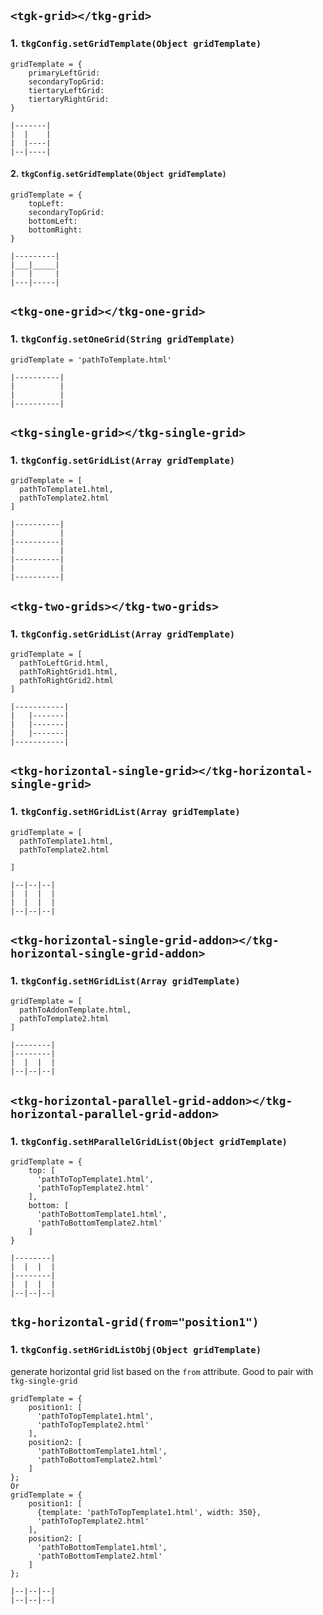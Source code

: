 ## `<tgk-grid></tkg-grid>`

### 1. `tkgConfig.setGridTemplate(Object gridTemplate)`

```
gridTemplate = {
	primaryLeftGrid:
	secondaryTopGrid:
	tiertaryLeftGrid:
	tiertaryRightGrid:
}

|-------|
|  |    |
|  |----|
|--|----|
```

#### 2. `tkgConfig.setGridTemplate(Object gridTemplate)`
```
gridTemplate = {
	topLeft:
	secondaryTopGrid:
	bottomLeft:
	bottomRight:
}

|---------|
|___|_____|
|   |     |
|---|-----|

```

## `<tkg-one-grid></tkg-one-grid>`
### 1. `tkgConfig.setOneGrid(String gridTemplate)`
```
gridTemplate = 'pathToTemplate.html'

|----------|
|          |
|          |
|----------|
```

## `<tkg-single-grid></tkg-single-grid>`
### 1. `tkgConfig.setGridList(Array gridTemplate)`
```
gridTemplate = [
  pathToTemplate1.html,
  pathToTemplate2.html
]

|----------|
|          |
|----------|      
|          |
|----------|
|          |
|----------|
```

## `<tkg-two-grids></tkg-two-grids>`
### 1. `tkgConfig.setGridList(Array gridTemplate)`
```
gridTemplate = [
  pathToLeftGrid.html,
  pathToRightGrid1.html,
  pathToRightGrid2.html
]

|-----------|
|   |-------|
|   |-------|
|   |-------|
|-----------|
```

## `<tkg-horizontal-single-grid></tkg-horizontal-single-grid>`
### 1. `tkgConfig.setHGridList(Array gridTemplate)`
```
gridTemplate = [
  pathToTemplate1.html,
  pathToTemplate2.html

]

|--|--|--|
|  |  |  |
|  |  |  |
|--|--|--|
```

## `<tkg-horizontal-single-grid-addon></tkg-horizontal-single-grid-addon>`
### 1. `tkgConfig.setHGridList(Array gridTemplate)`
```
gridTemplate = [
  pathToAddonTemplate.html,
  pathToTemplate2.html
]

|--------|
|--------|
|  |  |  |
|--|--|--|
```

## `<tkg-horizontal-parallel-grid-addon></tkg-horizontal-parallel-grid-addon>`

### 1. `tkgConfig.setHParallelGridList(Object gridTemplate)`
```
gridTemplate = {
	top: [
      'pathToTopTemplate1.html',
      'pathToTopTemplate2.html'
    ],
    bottom: [
      'pathToBottomTemplate1.html',
      'pathToBottomTemplate2.html'
    ]
}

|--------|
|  |  |  |
|--------|
|  |  |  |
|--|--|--|
```

## `tkg-horizontal-grid(from="position1")`
### 1. `tkgConfig.setHGridListObj(Object gridTemplate)` 
generate horizontal grid list based on the `from` attribute. Good to pair with `tkg-single-grid`

```
gridTemplate = {
	position1: [
      'pathToTopTemplate1.html',
      'pathToTopTemplate2.html'
    ],
    position2: [
      'pathToBottomTemplate1.html',
      'pathToBottomTemplate2.html'
    ]
};
Or 
gridTemplate = {
	position1: [
      {template: 'pathToTopTemplate1.html', width: 350},
      'pathToTopTemplate2.html'
    ],
    position2: [
      'pathToBottomTemplate1.html',
      'pathToBottomTemplate2.html'
    ]
};

|--|--|--|
|--|--|--|

```